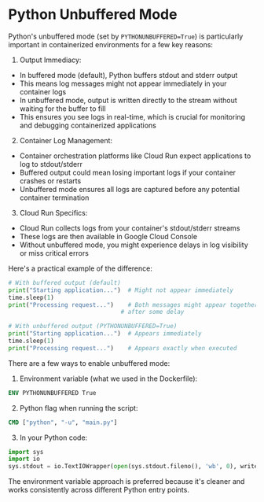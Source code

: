 # Python Unbuffered Mode
Python's unbuffered mode (set by `PYTHONUNBUFFERED=True`) is particularly important in containerized environments for a few key reasons:

1. Output Immediacy:
- In buffered mode (default), Python buffers stdout and stderr output
- This means log messages might not appear immediately in your container logs
- In unbuffered mode, output is written directly to the stream without waiting for the buffer to fill
- This ensures you see logs in real-time, which is crucial for monitoring and debugging containerized applications

2. Container Log Management:
- Container orchestration platforms like Cloud Run expect applications to log to stdout/stderr
- Buffered output could mean losing important logs if your container crashes or restarts
- Unbuffered mode ensures all logs are captured before any potential container termination

3. Cloud Run Specifics:
- Cloud Run collects logs from your container's stdout/stderr streams
- These logs are then available in Google Cloud Console
- Without unbuffered mode, you might experience delays in log visibility or miss critical errors

Here's a practical example of the difference:

```python
# With buffered output (default)
print("Starting application...")  # Might not appear immediately
time.sleep(1)
print("Processing request...")    # Both messages might appear together
                                # after some delay

# With unbuffered output (PYTHONUNBUFFERED=True)
print("Starting application...")  # Appears immediately
time.sleep(1)
print("Processing request...")    # Appears exactly when executed
```

There are a few ways to enable unbuffered mode:
1. Environment variable (what we used in the Dockerfile):
```dockerfile
ENV PYTHONUNBUFFERED True
```

2. Python flag when running the script:
```dockerfile
CMD ["python", "-u", "main.py"]
```

3. In your Python code:
```python
import sys
import io
sys.stdout = io.TextIOWrapper(open(sys.stdout.fileno(), 'wb', 0), write_through=True)
```

The environment variable approach is preferred because it's cleaner and works consistently across different Python entry points.